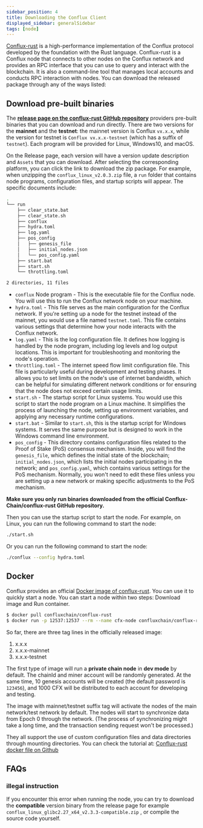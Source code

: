 ```yaml
---
sidebar_position: 4
title: Downloading the Conflux Client
displayed_sidebar: generalSidebar
tags: [node]
---
```


[Conflux-rust](https://github.com/conflux-chain/conflux-rust) is a high-performance implementation of the Conflux protocol developed by the foundation with the Rust language. Conflux-rust is a Conflux node that connects to other nodes on the Conflux network and provides an RPC interface that you can use to query and interact with the blockchain. It is also a command-line tool that manages local accounts and conducts RPC interaction with nodes. You can download the released package through any of the ways listed:

## Download pre-built binaries

The [**release page on the conflux-rust GitHub repository**](https://github.com/Conflux-Chain/conflux-rust/releases) providers pre-built binaries that you can download and run directly. There are two versions for the **mainnet** and the **testnet**: the mainnet version is Conflux `vx.x.x`, while the version for testnet is `Conflux vx.x.x-testnet` (which has a suffix of `testnet`). Each program will be provided for Linux, Windows10, and macOS.

On the Release page, each version will have a version update description and `Assets` that you can download. After selecting the corresponding platform, you can click the link to download the zip package. For example, when unzipping the `conflux_linux_v2.0.3.zip` file, a `run` folder that contains node programs, configuration files, and startup scripts will appear. The specific documents include:

```bash
.
└── run
    ├── clear_state.bat
    ├── clear_state.sh
    ├── conflux
    ├── hydra.toml
    ├── log.yaml
    ├── pos_config
    │   ├── genesis_file
    │   ├── initial_nodes.json
    │   └── pos_config.yaml
    ├── start.bat
    ├── start.sh
    └── throttling.toml

2 directories, 11 files

```

* `conflux` Node program - This is the executable file for the Conflux node. You will use this to run the Conflux network node on your machine.
* `hydra.toml` - This file serves as the main configuration for the Conflux network. If you're setting up a node for the testnet instead of the mainnet, you would use a file named `testnet.toml`. This file contains various settings that determine how your node interacts with the Conflux network.
* `log.yaml` - This is the log configuration file. It defines how logging is handled by the node program, including log levels and log output locations. This is important for troubleshooting and monitoring the node's operation.
* `throttling.toml` - The internet speed flow limit configuration file. This file is particularly useful during development and testing phases. It allows you to set limits on the node's use of internet bandwidth, which can be helpful for simulating different network conditions or for ensuring that the node does not exceed certain usage limits.
* `start.sh` - The startup script for Linux systems. You would use this script to start the node program on a Linux machine. It simplifies the process of launching the node, setting up environment variables, and applying any necessary runtime configurations.
* `start.bat` - Similar to `start.sh`, this is the startup script for Windows systems. It serves the same purpose but is designed to work in the Windows command line environment.
* `pos_config` - This directory contains configuration files related to the Proof of Stake (PoS) consensus mechanism. Inside, you will find the `genesis_file`, which defines the initial state of the blockchain; `initial_nodes.json`, which lists the initial nodes participating in the network; and `pos_config.yaml`, which contains various settings for the PoS mechanism. Normally, you won't need to edit these files unless you are setting up a new network or making specific adjustments to the PoS mechanism.

**Make sure you only run binaries downloaded from the official Conflux-Chain/conflux-rust GitHub repository.**

Then you can use the startup script to start the node. For example, on Linux, you can run the following command to start the node:

```bash
./start.sh
```

Or you can run the following command to start the node:

```bash
./conflux --config hydra.toml
```

## Docker

Conflux provides an official [Docker image of conflux-rust](https://hub.docker.com/r/confluxchain/conflux-rust). You can use it to quickly start a node. You can start a node within two steps:  Download image and  Run container.

```sh
$ docker pull confluxchain/conflux-rust
$ docker run -p 12537:12537 --rm --name cfx-node confluxchain/conflux-rust
```

So far, there are three tag lines in the officially released image:

1. x.x.x
2. x.x.x-mainnet
3. x.x.x-testnet

The first type of image will run a **private chain node** in **dev mode** by default. The chainId and miner account will be randomly generated. At the same time, 10 genesis accounts will be created (the default password is `123456`), and 1000 CFX will be distributed to each account for developing and testing.

The image with mainnet/testnet suffix tag will activate the nodes of the main network/test network by default. The nodes will start to synchronize data from Epoch 0 through the network. (The process of synchronizing might take a long time, and the transaction sending request won't be processed.)

They all support the use of custom configuration files and data directories through mounting directories. You can check the tutorial at:
[Conflux-rust docker file on Github](https://github.com/conflux-chain/conflux-docker)

## FAQs

### illegal instruction

If you encounter this error when running the node, you can try to download the **compatible** version binary from the release page for example `conflux_linux_glibc2.27_x64_v2.3.3-compatible.zip`
, or compile the source code yourself.
